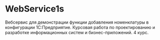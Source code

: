 # WebService1s
 Вебсервис для демонстрации функции добавления номенклатуры в конфигурации 1С:Предприятие. Курсовая работа по проектированию и разработке информационных систем и бизнес-приложений. 4 курс.
